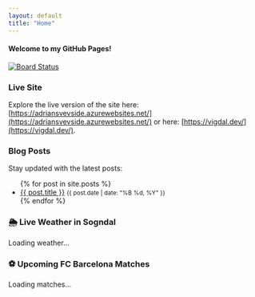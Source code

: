 ```yaml
---
layout: default
title: "Home"
---
```


#### Welcome to my GitHub Pages!

[![Board Status](https://dev.azure.com/adhvi/3093fd49-6d98-446c-b7ea-d0dcd7eda40d/114477e7-bf49-4fd4-bfdf-494c5ba0b07c/_apis/work/boardbadge/2ef32e82-faee-4544-8345-31d6f01e5fa2)](https://dev.azure.com/adhvi/3093fd49-6d98-446c-b7ea-d0dcd7eda40d/_boards/board/t/114477e7-bf49-4fd4-bfdf-494c5ba0b07c/Microsoft.RequirementCategory)

### Live Site

Explore the live version of the site here: [https://adriansvevside.azurewebsites.net/](https://adriansvevside.azurewebsites.net/) or here: [https://vigdal.dev/](https://vigdal.dev/).

### Blog Posts

Stay updated with the latest posts:

<ul>
  {% for post in site.posts %}
    <li>
      <a href="{{ post.url }}">{{ post.title }}</a>
      <small>{{ post.date | date: "%B %d, %Y" }}</small>
    </li>
  {% endfor %}
</ul>

### 🌦 Live Weather in Sogndal

<div id="weather">Loading weather...</div>

### ⚽ Upcoming FC Barcelona Matches

<div id="barca-matches">Loading matches...</div>

<script>
  // 🌦 Fetch Weather from Yr.no for Sogndal
  fetch("https://api.met.no/weatherapi/locationforecast/2.0/compact?lat=61.2296&lon=7.1015", {
    headers: { "User-Agent": "AdriansVevside/1.0" }
  })
  .then(response => response.json())
  .then(data => {
    const weatherElement = document.getElementById("weather");
    if (data && data.properties && data.properties.timeseries && data.properties.timeseries.length > 0) {
      const details = data.properties.timeseries[0].data.instant.details;
      const temperature = details.air_temperature;
      const windSpeed = details.wind_speed;
      const precipitation = data.properties.timeseries[0].data.next_1_hours?.details?.precipitation_amount || 0;
      weatherElement.innerHTML = `🌡️ Temperature: ${temperature}°C<br>💨 Wind Speed: ${windSpeed} m/s<br>🌧️ Precipitation (next hour): ${precipitation} mm`;
    } else {
      weatherElement.innerHTML = "Weather data is currently unavailable.";
    }
  })
  .catch(error => {
    console.error("Error fetching weather data:", error);
    document.getElementById("weather").innerHTML = "Error loading weather.";
  });

  // ⚽ Fetch Upcoming FC Barcelona Matches
  fetch("https://api.football-data.org/v2/teams/81/matches?status=SCHEDULED", {
    headers: { "X-Auth-Token": "4f5a263e32034f429ec2bf5b3cfce2b2" }
  })
  .then(response => response.json())
  .then(data => {
    const matchesElement = document.getElementById("barca-matches");
    if (data && data.matches && data.matches.length > 0) {
      const upcomingMatches = data.matches.slice(0, 5);
      matchesElement.innerHTML = upcomingMatches.map(match => {
        const date = new Date(match.utcDate).toLocaleDateString();
        return `<div>🗓️ ${date} - ${match.homeTeam.name} vs ${match.awayTeam.name}</div>`;
      }).join("");
    } else {
      matchesElement.innerHTML = "No upcoming matches found.";
    }
  })
  .catch(error => {
    console.error("Error fetching matches data:", error);
    document.getElementById("barca-matches").innerHTML = "Error loading matches.";
  });
</script>
